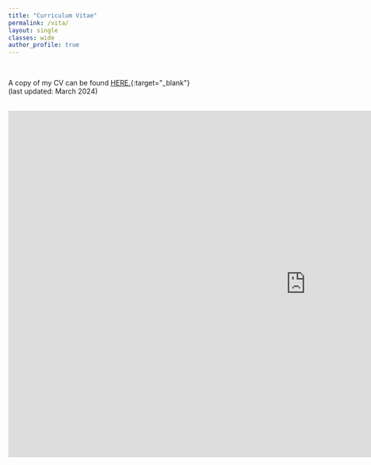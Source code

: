 ```yaml
---
title: "Curriculum Vitae"
permalink: /vita/
layout: single
classes: wide
author_profile: true
---
```


<br />


A copy of my CV can be found [HERE.](/files/Park_CV_Mar2024_WEB.pdf){:target="_blank"} <br />
(last updated: March 2024) <br />

<br />


 <embed src="https://yohanpark23.github.io/files/Park_CV_Mar2024_WEB.pdf" type="application/pdf" width="1200px" height="700px" />
